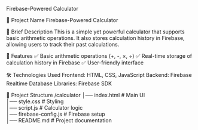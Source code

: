 Firebase-Powered Calculator

📌 Project Name
Firebase-Powered Calculator

🔹 Brief Description
This is a simple yet powerful calculator that supports basic arithmetic operations. It also stores calculation history in Firebase, allowing users to track their past calculations.

🚀 Features
✅ Basic arithmetic operations (+, -, ×, ÷)
✅ Real-time storage of calculation history in Firebase
✅ User-friendly interface

🛠 Technologies Used
Frontend: HTML, CSS, JavaScript
Backend: Firebase Realtime Database
Libraries: Firebase SDK

📂 Project Structure
/calculator
│── index.html          # Main UI  
│── style.css           # Styling  
│── script.js           # Calculator logic  
│── firebase-config.js  # Firebase setup  
│── README.md           # Project documentation  
